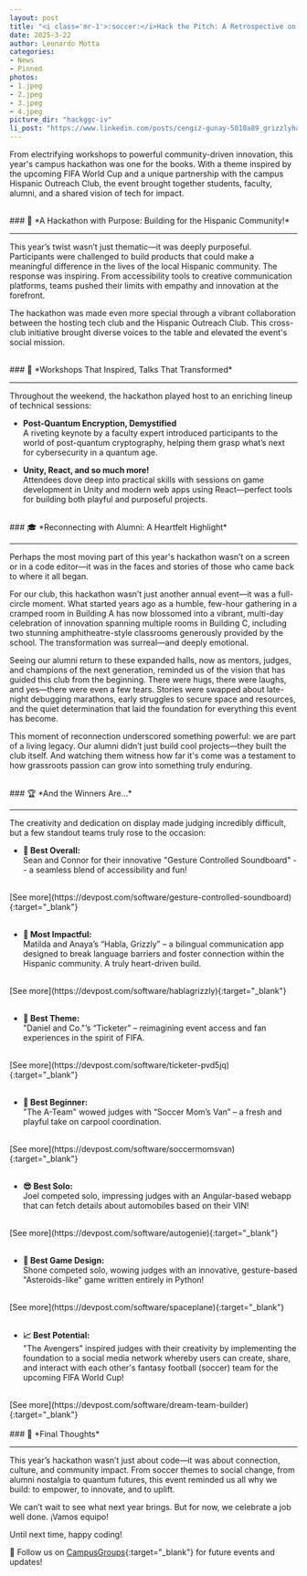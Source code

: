 ```yaml
---
layout: post
title: "<i class='mr-1'>:soccer:</i>Hack the Pitch: A Retrospective on HackGGCIV"
date: 2025-3-22
author: Leonardo Motta
categories:
- News
- Pinned
photos:
- 1.jpeg
- 2.jpeg
- 3.jpeg
- 4.jpeg
picture_dir: "hackggc-iv"
li_post: "https://www.linkedin.com/posts/cengiz-gunay-5010a89_grizzlyhacks-hackggc-ggc-activity-7264413772037992448-zAVH"
---
```


From electrifying workshops to powerful community-driven innovation, this year's campus hackathon was one for the books. With a theme inspired by the upcoming FIFA World Cup and a unique partnership with the campus Hispanic Outreach Club, the event brought together students, faculty, alumni, and a shared vision of tech for impact.

<br>
### 🎯 *A Hackathon with Purpose: Building for the Hispanic Community!*
<hr>

This year’s twist wasn’t just thematic—it was deeply purposeful. Participants were challenged to build products that could make a meaningful difference in the lives of the local Hispanic community. The response was inspiring. From accessibility tools to creative communication platforms, teams pushed their limits with empathy and innovation at the forefront.

The hackathon was made even more special through a vibrant collaboration between the hosting tech club and the Hispanic Outreach Club. This cross-club initiative brought diverse voices to the table and elevated the event's social mission.

<br>
### 🧠 *Workshops That Inspired, Talks That Transformed*
<hr>

Throughout the weekend, the hackathon played host to an enriching lineup of technical sessions:
- **Post-Quantum Encryption, Demystified**<br>
  A riveting keynote by a faculty expert introduced participants to the world of post-quantum cryptography, helping them grasp what’s next for cybersecurity in a quantum age.

- **Unity, React, and so much more!**<br>
  Attendees dove deep into practical skills with sessions on game development in Unity and modern web apps using React—perfect tools for building both playful and purposeful projects.

<br>
### 🎓 *Reconnecting with Alumni: A Heartfelt Highlight*
<hr>

Perhaps the most moving part of this year's hackathon wasn’t on a screen or in a code editor—it was in the faces and stories of those who came back to where it all began.

For our club, this hackathon wasn’t just another annual event—it was a full-circle moment. What started years ago as a humble, few-hour gathering in a cramped room in Building A has now blossomed into a vibrant, multi-day celebration of innovation spanning multiple rooms in Building C, including two stunning amphitheatre-style classrooms generously provided by the school. The transformation was surreal—and deeply emotional.

Seeing our alumni return to these expanded halls, now as mentors, judges, and champions of the next generation, reminded us of the vision that has guided this club from the beginning. There were hugs, there were laughs, and yes—there were even a few tears. Stories were swapped about late-night debugging marathons, early struggles to secure space and resources, and the quiet determination that laid the foundation for everything this event has become.

This moment of reconnection underscored something powerful: we are part of a living legacy. Our alumni didn’t just build cool projects—they built the club itself. And watching them witness how far it's come was a testament to how grassroots passion can grow into something truly enduring.

<br>
### 🏆 *And the Winners Are…*
<hr>

The creativity and dedication on display made judging incredibly difficult, but a few standout teams truly rose to the occasion:

- **🥇 Best Overall:**<br>
  Sean and Connor for their innovative "Gesture Controlled Soundboard" -- a seamless blend of accessibility and fun!
<br>
[See more](https://devpost.com/software/gesture-controlled-soundboard){:target="_blank"}
<br>
<br>

- **💬 Most Impactful:**<br>
  Matilda and Anaya’s “Habla, Grizzly” – a bilingual communication app designed to break language barriers and foster connection within the Hispanic community. A truly heart-driven build.
<br>
[See more](https://devpost.com/software/hablagrizzly){:target="_blank"}
<br>
<br>

- **🎫 Best Theme:**<br>
  "Daniel and Co."’s “Ticketer” – reimagining event access and fan experiences in the spirit of FIFA.
<br>
[See more](https://devpost.com/software/ticketer-pvd5jq){:target="_blank"}
<br>
<br>

- **👶 Best Beginner:**<br>
  "The A-Team" wowed judges with “Soccer Mom’s Van” – a fresh and playful take on carpool coordination.
<br>
[See more](https://devpost.com/software/soccermomsvan){:target="_blank"}
<br>
<br>

- **😎 Best Solo:**<br>
  Joel competed solo, impressing judges with an Angular-based webapp that can fetch details about automobiles based on their VIN!
<br>
[See more](https://devpost.com/software/autogenie){:target="_blank"}
<br>
<br>

- **👾 Best Game Design:**<br>
  Shone competed solo, wowing judges with an innovative, gesture-based "Asteroids-like" game written entirely in Python!
<br>
[See more](https://devpost.com/software/spaceplane){:target="_blank"}
<br>
<br>

- **📈 Best Potential:**<br>
  "The Avengers" inspired judges with their creativity by implementing the foundation to a social media network whereby users can create, share, and interact with each other's fantasy football (soccer) team for the upcoming FIFA World Cup!
<br>
[See more](https://devpost.com/software/dream-team-builder){:target="_blank"}
<br>

<br>
### 🧩 *Final Thoughts*
<hr>

This year’s hackathon wasn’t just about code—it was about connection, culture, and community impact. From soccer themes to social change, from alumni nostalgia to quantum futures, this event reminded us all why we build: to empower, to innovate, and to uplift.

We can’t wait to see what next year brings. But for now, we celebrate a job well done. ¡Vamos equipo!

Until next time, happy coding!

📢 Follow us on [CampusGroups](https://ggc.campusgroups.com/GH/club_signup){:target="_blank"} for future events and updates!

